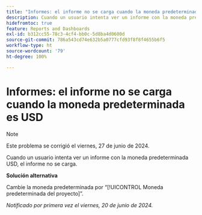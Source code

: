 ```yaml
---
title: "Informes: el informe no se carga cuando la moneda predeterminada es USD"
description: Cuando un usuario intenta ver un informe con la moneda predeterminada USD, el informe no se carga.
hidefromtoc: true
feature: Reports and Dashboards
exl-id: b312cc55-78c3-4cf4-bb0c-5d8ba4d0600d
source-git-commit: 786a543cd74e632b5a0777cfd93f8f8f4655b6f5
workflow-type: ht
source-wordcount: '79'
ht-degree: 100%

---
```


# Informes: el informe no se carga cuando la moneda predeterminada es USD

>[!NOTE]
>
>Este problema se corrigió el viernes, 27 de junio de 2024.

Cuando un usuario intenta ver un informe con la moneda predeterminada USD, el informe no se carga.

**Solución alternativa**

Cambie la moneda predeterminada por “[!UICONTROL Moneda predeterminada del proyecto]”.

_Notificado por primera vez el viernes, 20 de junio de 2024._
